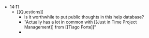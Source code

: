- 14:11
    - [[Questions]]
        - Is it worthwhile to put public thoughts in this help database?
        - "Actually has a lot in common with [[Just in Time Project Management]] from [[Tiago Forte]]"
        - 
